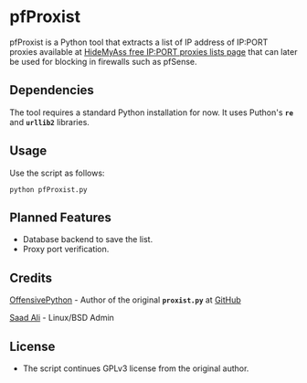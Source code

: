 **pfProxist**
==================
pfProxist is a Python tool that extracts a list of IP address of IP:PORT proxies available at [HideMyAss free IP:PORT proxies lists page][3] that can later be used for blocking in firewalls such as pfSense.

**Dependencies**
------------
The tool requires a standard Python installation for now. It uses Puthon's **`re`** and **`urllib2`** libraries.

**Usage**
-----

Use the script as follows:

    python pfProxist.py
    

**Planned Features**
------------

 - Database backend to save the list.
 - Proxy port verification.

**Credits**
-------

[OffensivePython][1] - Author of the original **`proxist.py`** at [GitHub][4]

[Saad Ali][2] - Linux/BSD Admin

**License**
-------

 - The script continues GPLv3 license from the original author.

  [1]: http://www.pythonforpentesting.com/2014/12/updated-proxist-bot-hidemyass-proxy.html
  [2]: https://github.com/nixknight
  [3]: http://proxylist.hidemyass.com/
  [4]: https://github.com/OffensivePython/Proxist
